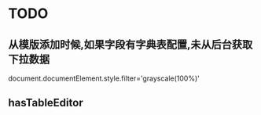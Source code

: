 
# TODO

## 从模版添加时候,如果字段有字典表配置,未从后台获取下拉数据

document.documentElement.style.filter='grayscale(100%)'



## hasTableEditor